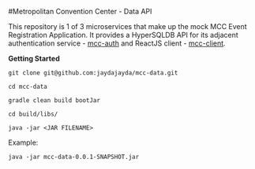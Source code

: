 #Metropolitan Convention Center - Data API

This repository is 1 of 3 microservices that make up the mock MCC Event Registration Application.
It provides a HyperSQLDB API for its adjacent authentication service - [mcc-auth](https://github.com/jaydajayda/mcc-auth.git) and ReactJS client - [mcc-client](https://github.com/jaydajayda/mcc-client.git).

**Getting Started**

`git clone git@github.com:jaydajayda/mcc-data.git`

`cd mcc-data`

`gradle clean build bootJar`

`cd build/libs/`

`java -jar <JAR FILENAME>`

Example:

`java -jar mcc-data-0.0.1-SNAPSHOT.jar`


